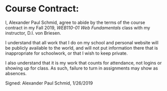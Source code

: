 <!--{
    "Title": "Course Contract"
}-->

# Course Contract:

I, Alexander Paul Schmid, agree to abide by the terms of the course contract in my Fall 2019, _WEB110-01 Web Fundamentals_ class with my instructor, D.I. von Briesen.

I understand that all work that I do on my school and personal website will be publicly available to the world, and will not put information there that is inappropriate for schoolwork, or that I wish to keep private.

I also understand that it is my work that counts for attendance, not logins or showing up for class. As such, failure to turn in assignments may show as absences.

Signed: Alexander Paul Schmid, 1/26/2019



